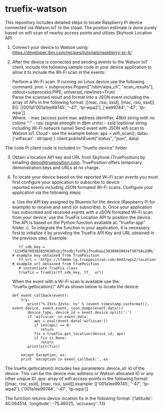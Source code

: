 # truefix-watson

This repository includes detailed steps to locate Raspberry Pi device connected via Watson IoT to the cload. The position estimate is done purely based on wifi scan of nearby access points and utlizes Skyhook Location API.  

1. Connect your device to Watson using: https://developer.ibm.com/recipes/tutorials/raspberry-pi-4/
2. After the device is connected and sending events to the Watson IoT client, include the following sample code in your device application to allow it to include the Wi-Fi scan in the events:

      Perform a Wi-Fi scan. If running on Linux device use the following command:
            proc = subprocess.Popen(["/sbin/wpa_cli", "scan_results"], stdout=subprocess.PIPE, universal_newlines=True)    
      Parse the scanned result and format into a JSON event including the array of APs in the following format:
          [[mac, rssi, ssid], [mac, rssi, ssid]]
          EG: [[001a1'001a1ee99745', '-47', 'tp-wpa2'], ['ee99744', '-47', 'tp-wpa']]  
          Where:
                    - mac (access point mac address identifier, 48bit string with no colons ":"
                    - rssi (signal strenght in dbm units)
                    - ssid (optional string including Wi-Fi network name)
      Send event with JSON wifi scan to Watson IoT Cloud - see the example below: 
          aps = wifi_scan();
          data={'wifiscan' : str(aps) }
          client.publishEvent("status", "json", data)
 
  The code Pi client code is included in: "truefix-device" folder
  
3. Obtain a location API key and URL from Skyhook (TruePosition) by emailing demo@trueposition.com.
   TruePosition offers temporary demonstration keys and URLs at no charge.
4. To locate your device based on the reported Wi-Fi scan events you must first configure your application to subscribe to device    
  reported events including JSON formated Wi-Fi scans. Configure your application via the following steps:

   a. Use the API key assigned by Bluemix for the device (Raspberry Pi for example) to receive and send (or subscribe). 
   b. Once your application has subscribed and received events with a JSON formated Wi-Fi scan from your device, use the TrueFix Location API to position the device. The API is based on the Python function available at: "truefix-app" folder.
   c. To integrate the function in your application, it is necessery first to initialize it by providing the TrueFix API Key and URL  obtained in the previous step. Example:

          tf_sdk_key = '1234567893858358385skjfhsdhjfsdfkjfhsdkwu238389839834738758sZdRL' # example key obtained from TruePosition
          tf_url = 'https://tfdemo-lg.trueposition.com:8443/wps2/location' # example url obtained from TruePosition
          # instantiate TrueFix class
          truefix = TrueFix(tf_sdk_key, tf_  url)
  
    When the event with a Wi-Fi scan is available use the "truefix.getlocation()" API as shown below to locate the device:

       def event_callback(event):
           try:
              print("%-33s%-32s%s: %s" % (event.timestamp.isoformat(), event.device, event.event, json.dumps(event.data)))
              device_type, device_id = event.device.split(':')
              if 'wifiscan' in event.data:
                 aps = eval(event.data['wifiscan'])
                 if len(aps) == 0:
                    return
                 fix = truefix.get_location(device_id, aps)
                 if fix is None:
                    return
              print(str(fix))
      
           except Exception, ex:
           print 'exception in event_callback:', ex
The truefix.getlocation() includes two parameters:
    device_id: id of the device. This can be the device mac address or Watson allocated ID or any other unqiue ID.
    aps: array of wifi access-points in the following format: [[mac, rssi, ssid], [mac, rssi, ssid]] 
    example: [['001a1ee99745', '-47', 'tp-wpa2'], ['001a1ee99744', '-47', 'tp-wpa']]

The function returns device location fix in the following format: {'latitude': 40.064514, 'longitude': -75.46025, 'accuracy': 13}
